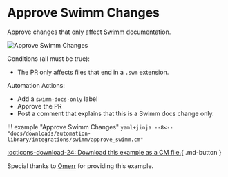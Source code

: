 # Approve Swimm Changes
Approve changes that only affect [Swimm](https://swimm.io) documentation.

![Approve Swimm Changes](/automations/integrations/swimm/approve-swimm/approve-swimm.png)

Conditions (all must be true):

* The PR only affects files that end in a `.swm` extension.

Automation Actions:

* Add a `swimm-docs-only` label
* Approve the PR
* Post a comment that explains that this is a Swimm docs change only.

!!! example "Approve Swimm Changes"
    ```yaml+jinja
    --8<-- "docs/downloads/automation-library/integrations/swimm/approve_swimm.cm"
    ```
    <div class="result" markdown>
      <span>
      [:octicons-download-24: Download this example as a CM file.](/downloads/automation-library/integrations/swimm/approve_swimm.cm){ .md-button }
      </span>
    </div>

Special thanks to [Omerr](https://github.com/Omerr) for providing this example.

